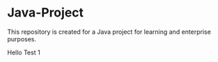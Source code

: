 # Java-Project
This repository is created for a Java project for learning and enterprise purposes.

Hello Test 1
